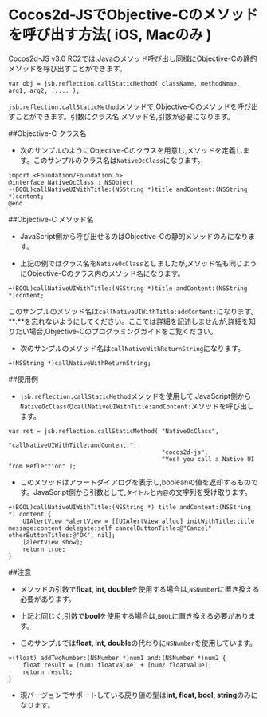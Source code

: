 Cocos2d-JSでObjective-Cのメソッドを呼び出す方法( iOS, Macのみ )
=======

Cocos2d-JS v3.0 RC2では,Javaのメソッド呼び出し同様にObjective-Cの静的メソッドを呼び出すことができます。

```
var obj = jsb.reflection.callStaticMethod( className, methodNmae, arg1, arg2, ..... );
```

`jsb.reflection.callStaticMethod`メソッドで,Objective-Cのメソッドを呼び出すことができます。引数にクラス名,メソッド名,引数が必要になります。

##Objective-C クラス名

- 次のサンプルのようにObjective-Cのクラスを用意し,メソッドを定義します。このサンプルのクラス名は`NativeOcClass`になります。

```
import <Foundation/Foundation.h>
@interface NativeOcClass : NSObject
+(BOOL)callNativeUIWithTitle:(NSString *)title andContent:(NSString *)content;
@end
```

##Objective-C メソッド名

- JavaScript側から呼び出せるのはObjective-Cの静的メソッドのみになります。

- 上記の例ではクラス名を`NativeOcClass`としましたが,メソッド名も同じようにObjective-Cのクラス内のメソッド名になります。

```
+(BOOL)callNativeUIWithTitle:(NSString *)title andContent:(NSString *)content;
```

このサンプルのメソッド名は`callNativeUIWithTitle:addContent:`になります。  
**:**を忘れないようにしてください。ここでは詳細を記述しませんが,詳細を知りたい場合,Objective-Cのプログラミングガイドをご覧ください。

- 次のサンプルのメソッド名は`callNativeWithReturnString`になります。

```
+(NSString *)callNativeWithReturnString;
```

##使用例

- `jsb.reflection.callStaticMethod`メソッドを使用して,JavaScript側から`NativeOcClass`の`callNativeUIWithTitle:andContent:`メソッドを呼び出します。

```
var ret = jsb.reflection.callStaticMethod( "NativeOcClass", 
										   "callNativeUIWithTitle:andContent:",
										   "cocos2d-js",
										   "Yes! you call a Native UI from Reflection" );
```

- このメソッドはアラートダイアログを表示し,booleanの値を返却するものです。JavaScript側から引数として,`タイトル`と`内容`の文字列を受け取ります。

```
+(BOOL)callNativeUIWithTitle:(NSString *) title andContent:(NSString *) content {
	UIAlertView *alertView = [[UIAlertView alloc] initWithTitle:title message:content delegate:self cancelButtonTitle:@"Cancel" otherButtonTitles:@"OK", nil];
	[alertView show];
	return true;
}
```

##注意

- メソッドの引数で**float, int, double**を使用する場合は,`NSNumber`に置き換える必要があります。

- 上記と同じく,引数で**bool**を使用する場合は,`BOOL`に置き換える必要があります。

- このサンプルでは**float, int, double**の代わりに`NSNumber`を使用しています。

```
+(float) addTwoNumber:(NSNumber *)num1 and:(NSNumber *)num2 {
	float result = [num1 floatValue] + [num2 floatValue];
	return result;
}
```

- 現バージョンでサポートしている戻り値の型は**int, float, bool, string**のみになります。